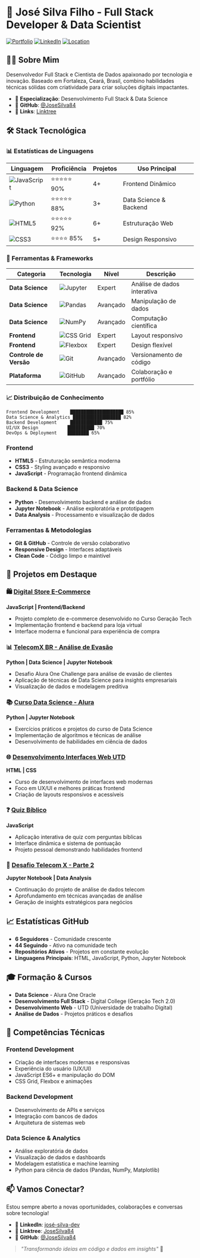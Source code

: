 # 🚀 José Silva Filho - Full Stack Developer & Data Scientist

[![Portfolio](https://img.shields.io/badge/Portfolio-Live-blue?style=for-the-badge)](https://github.com/JoseSilva84)
[![LinkedIn](https://img.shields.io/badge/LinkedIn-Connect-0077B5?style=for-the-badge&logo=linkedin)](https://www.linkedin.com/in/josé-silva-dev/)
[![Location](https://img.shields.io/badge/Location-Fortaleza,%20CE,%20Brasil-green?style=for-the-badge)]()

## 👨‍💻 Sobre Mim

Desenvolvedor Full Stack e Cientista de Dados apaixonado por tecnologia e inovação. Baseado em Fortaleza, Ceará, Brasil, combino habilidades técnicas sólidas com criatividade para criar soluções digitais impactantes.

- 🎯 **Especialização**: Desenvolvimento Full Stack & Data Science
- 🌟 **GitHub**: [@JoseSilva84](https://github.com/JoseSilva84)
- 🔗 **Links**: [Linktree](https://linktr.ee/JoseSilva84)

## 🛠️ Stack Tecnológica

### 📊 Estatísticas de Linguagens

| Linguagem | Proficiência | Projetos | Uso Principal |
|-----------|--------------|----------|---------------|
| ![JavaScript](https://img.shields.io/badge/-JavaScript-F7DF1E?style=flat-square&logo=javascript&logoColor=black) | ⭐⭐⭐⭐⭐ 90% | 4+ | Frontend Dinâmico |
| ![Python](https://img.shields.io/badge/-Python-3776AB?style=flat-square&logo=python&logoColor=white) | ⭐⭐⭐⭐⭐ 88% | 3+ | Data Science & Backend |
| ![HTML5](https://img.shields.io/badge/-HTML5-E34F26?style=flat-square&logo=html5&logoColor=white) | ⭐⭐⭐⭐⭐ 92% | 6+ | Estruturação Web |
| ![CSS3](https://img.shields.io/badge/-CSS3-1572B6?style=flat-square&logo=css3&logoColor=white) | ⭐⭐⭐⭐ 85% | 5+ | Design Responsivo |

### 🔧 Ferramentas & Frameworks

| Categoria | Tecnologia | Nível | Descrição |
|-----------|------------|-------|-----------|
| **Data Science** | ![Jupyter](https://img.shields.io/badge/-Jupyter-F37626?style=flat-square&logo=jupyter&logoColor=white) | Expert | Análise de dados interativa |
| **Data Science** | ![Pandas](https://img.shields.io/badge/-Pandas-150458?style=flat-square&logo=pandas&logoColor=white) | Avançado | Manipulação de dados |
| **Data Science** | ![NumPy](https://img.shields.io/badge/-NumPy-013243?style=flat-square&logo=numpy&logoColor=white) | Avançado | Computação científica |
| **Frontend** | ![CSS Grid](https://img.shields.io/badge/-CSS_Grid-1572B6?style=flat-square&logo=css3&logoColor=white) | Expert | Layout responsivo |
| **Frontend** | ![Flexbox](https://img.shields.io/badge/-Flexbox-1572B6?style=flat-square&logo=css3&logoColor=white) | Expert | Design flexível |
| **Controle de Versão** | ![Git](https://img.shields.io/badge/-Git-F05032?style=flat-square&logo=git&logoColor=white) | Avançado | Versionamento de código |
| **Plataforma** | ![GitHub](https://img.shields.io/badge/-GitHub-181717?style=flat-square&logo=github&logoColor=white) | Avançado | Colaboração e portfólio |

### 📈 Distribuição de Conhecimento

```
Frontend Development    ████████████████████ 85%
Data Science & Analytics ██████████████████ 82%
Backend Development     ████████████ 75%
UI/UX Design           ██████████ 70%
DevOps & Deployment    ████████ 65%
```

### Frontend
- **HTML5** - Estruturação semântica moderna
- **CSS3** - Styling avançado e responsivo
- **JavaScript** - Programação frontend dinâmica

### Backend & Data Science
- **Python** - Desenvolvimento backend e análise de dados
- **Jupyter Notebook** - Análise exploratória e prototipagem
- **Data Analysis** - Processamento e visualização de dados

### Ferramentas & Metodologias
- **Git & GitHub** - Controle de versão colaborativo
- **Responsive Design** - Interfaces adaptáveis
- **Clean Code** - Código limpo e maintível

## 🎯 Projetos em Destaque

### 🛍️ [Digital Store E-Commerce](https://github.com/JoseSilva84/projeto-e-commerce-digital-store)
**JavaScript | Frontend/Backend**
- Projeto completo de e-commerce desenvolvido no Curso Geração Tech
- Implementação frontend e backend para loja virtual
- Interface moderna e funcional para experiência de compra

### 📊 [TelecomX BR - Análise de Evasão](https://github.com/JoseSilva84/TelecomX_BR)
**Python | Data Science | Jupyter Notebook**
- Desafio Alura One Challenge para análise de evasão de clientes
- Aplicação de técnicas de Data Science para insights empresariais
- Visualização de dados e modelagem preditiva

### 📚 [Curso Data Science - Alura](https://github.com/JoseSilva84/Curso-de-DATA-SCIENCE-exerc-cio-alura)
**Python | Jupyter Notebook**
- Exercícios práticos e projetos do curso de Data Science
- Implementação de algoritmos e técnicas de análise
- Desenvolvimento de habilidades em ciência de dados

### 🌐 [Desenvolvimento Interfaces Web UTD](https://github.com/JoseSilva84/Curso-desenvolvimento-de-interfaces-web-utd-agosto-2025)
**HTML | CSS**
- Curso de desenvolvimento de interfaces web modernas
- Foco em UX/UI e melhores práticas frontend
- Criação de layouts responsivos e acessíveis

### ❓ [Quiz Bíblico](https://github.com/JoseSilva84/Quiz-de-perguntas-b-blicas)
**JavaScript**
- Aplicação interativa de quiz com perguntas bíblicas
- Interface dinâmica e sistema de pontuação
- Projeto pessoal demonstrando habilidades frontend

### 📱 [Desafio Telecom X - Parte 2](https://github.com/JoseSilva84/Desafio-Telecom-X-parte-2)
**Jupyter Notebook | Data Analysis**
- Continuação do projeto de análise de dados telecom
- Aprofundamento em técnicas avançadas de análise
- Geração de insights estratégicos para negócios

## 📈 Estatísticas GitHub

- **6 Seguidores** - Comunidade crescente
- **44 Seguindo** - Ativo na comunidade tech
- **Repositórios Ativos** - Projetos em constante evolução
- **Linguagens Principais**: HTML, JavaScript, Python, Jupyter Notebook

## 🎓 Formação & Cursos

- **Data Science** - Alura One Oracle
- **Desenvolvimento Full Stack** - Digital College (Geração Tech 2.0)
- **Desenvolvimento Web** - UTD (Universidade de trabalho Digital)
- **Análise de Dados** - Projetos práticos e desafios

## 🌟 Competências Técnicas

### Frontend Development
- Criação de interfaces modernas e responsivas
- Experiência do usuário (UX/UI)
- JavaScript ES6+ e manipulação do DOM
- CSS Grid, Flexbox e animações

### Backend Development  
- Desenvolvimento de APIs e serviços
- Integração com bancos de dados
- Arquitetura de sistemas web

### Data Science & Analytics
- Análise exploratória de dados
- Visualização de dados e dashboards
- Modelagem estatística e machine learning
- Python para ciência de dados (Pandas, NumPy, Matplotlib)

## 📫 Vamos Conectar?

Estou sempre aberto a novas oportunidades, colaborações e conversas sobre tecnologia!

- 💼 **LinkedIn**: [josé-silva-dev](https://www.linkedin.com/in/josé-silva-dev/)
- 🔗 **Linktree**: [JoseSilva84](https://linktr.ee/JoseSilva84)
- 📧 **GitHub**: [@JoseSilva84](https://github.com/JoseSilva84)

> *"Transformando ideias em código e dados em insights"* 🚀


